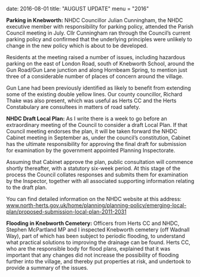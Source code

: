 date: 2016-08-01title: "AUGUST UPDATE"
menu = "2016"



**Parking in Knebworth:** NHDC Councillor Julian Cunningham, the NHDC
executive member with responsibility for parking policy, attended the
Parish Council meeting in July. Cllr Cunningham ran through the
Council’s current parking policy and confirmed that the underlying
principles were unlikely to change in the new policy which is about to
be developed.

Residents at the meeting raised a number of issues, including hazardous
parking on the east of London Road, south of Knebworth School, around
the Gun Road/Gun Lane junction and along Hornbeam Spring, to mention
just three of a considerable number of places of concern around the
village.

Gun Lane had been previously identified as likely to benefit from
extending some of the existing double yellow lines. Our county
councillor, Richard Thake was also present, which was useful as Herts CC
and the Herts Constabulary are consultees in matters of road safety.

**NHDC Draft Local Plan:** As I write there is a week to go before an
extraordinary meeting of the Council to consider a draft Local Plan. If
that Council meeting endorses the plan, it will be taken forward the
NHDC Cabinet meeting in September as, under the council’s constitution,
Cabinet has the ultimate responsibility for approving the final draft
for submission for examination by the government appointed Planning
Inspectorate.

Assuming that Cabinet approve the plan, public consultation will
commence shortly thereafter, with a statutory six-week period. At this
stage of the process the Council collates responses and submits them for
examination by the Inspector, together with all associated supporting
information relating to the draft plan.

You can find detailed information on the NHDC website at this address:
www.north-herts.gov.uk/home/planning/planning-policy/emerging-local-plan/proposed-submission-local-plan-2011-2031

**Flooding in Knebworth Cemetery:** Officers from Herts CC and NHDC,
Stephen McPartland MP and I inspected Knebworth cemetery (off Wadnall
Way), part of which has been subject to periodic flooding, to understand
what practical solutions to improving the drainage can be found. Herts
CC, who are the responsible body for flood plans, explained that it was
important that any changes did not increase the possibility of flooding
further into the village, and thereby put properties at risk, and
undertook to provide a summary of the issues.
